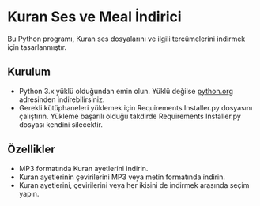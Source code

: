 # Kuran Ses ve Meal İndirici

Bu Python programı, Kuran ses dosyalarını ve ilgili tercümelerini indirmek için tasarlanmıştır.


## Kurulum
* Python 3.x yüklü olduğundan emin olun. Yüklü değilse  [python.org](https://www.python.org/downloads/) adresinden indirebilirsiniz.
* Gerekli kütüphaneleri yüklemek için Requirements Installer.py dosyasını çalıştırın. Yükleme başarılı olduğu takdirde Requirements Installer.py dosyası kendini silecektir.


## Özellikler
- MP3 formatında Kuran ayetlerini indirin.
- Kuran ayetlerinin çevirilerini MP3 veya metin formatında indirin.
- Kuran ayetlerini, çevirilerini veya her ikisini de indirmek arasında seçim yapın.
